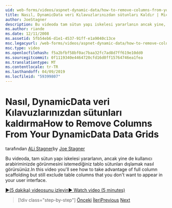 ```yaml
---
uid: web-forms/videos/aspnet-dynamic-data/how-to-remove-columns-from-your-dynamicdata-data-grids
title: Nasıl, DynamicData veri Kılavuzlarınızdan sütunları Kaldır | Microsoft Docs
author: JoeStagner
description: Bu videoda tam sütun yapı iskelesi yararlanın ancak yine, kullanıcı interfac görünmesini istemiyorsanız tablo sütunları hariç öğreneceksiniz...
ms.author: riande
ms.date: 12/11/2008
ms.assetid: 5fb54eb6-d1e1-4537-91ff-e1a9040c13ce
msc.legacyurl: /web-forms/videos/aspnet-dynamic-data/how-to-remove-columns-from-your-dynamicdata-data-grids
msc.type: video
ms.openlocfilehash: f5a2bfbf58bf0ac7baa32fc7ad8d7ff619e10dd0
ms.sourcegitcommit: 0f1119340e4464720cfd16d0ff15764746ea1fea
ms.translationtype: MT
ms.contentlocale: tr-TR
ms.lasthandoff: 04/09/2019
ms.locfileid: "59399807"
---
```

# <a name="how-to-remove-columns-from-your-dynamicdata-data-grids"></a><span data-ttu-id="9c0ab-103">Nasıl, DynamicData veri Kılavuzlarınızdan sütunları kaldırma</span><span class="sxs-lookup"><span data-stu-id="9c0ab-103">How to Remove Columns From Your DynamicData Data Grids</span></span>

<span data-ttu-id="9c0ab-104">tarafından [ALi Stagner](https://github.com/JoeStagner)</span><span class="sxs-lookup"><span data-stu-id="9c0ab-104">by [Joe Stagner](https://github.com/JoeStagner)</span></span>

<span data-ttu-id="9c0ab-105">Bu videoda, tam sütun yapı iskelesi yararlanın, ancak yine de kullanıcı arabiriminizde görünmesini istemediğiniz tablo sütunları dışlamak nasıl görürsünüz.</span><span class="sxs-lookup"><span data-stu-id="9c0ab-105">In this video you'll see how to take advantage of full column scaffolding but still exclude table columns that you don't want to appear in your user interface.</span></span>

[<span data-ttu-id="9c0ab-106">&#9654;(5 dakika) videosunu izleyin</span><span class="sxs-lookup"><span data-stu-id="9c0ab-106">&#9654; Watch video (5 minutes)</span></span>](https://channel9.msdn.com/Blogs/ASP-NET-Site-Videos/how-to-remove-columns-from-your-dynamicdata-data-grids)

> [!div class="step-by-step"]
> <span data-ttu-id="9c0ab-107">[Önceki](how-to-implement-custom-field-validation-with-imperative-logic-in-vb-or-c.md)
> [İleri](how-to-create-table-specific-custom-forms-in-an-aspnet-dynamic-data-application.md)</span><span class="sxs-lookup"><span data-stu-id="9c0ab-107">[Previous](how-to-implement-custom-field-validation-with-imperative-logic-in-vb-or-c.md)
[Next](how-to-create-table-specific-custom-forms-in-an-aspnet-dynamic-data-application.md)</span></span>
